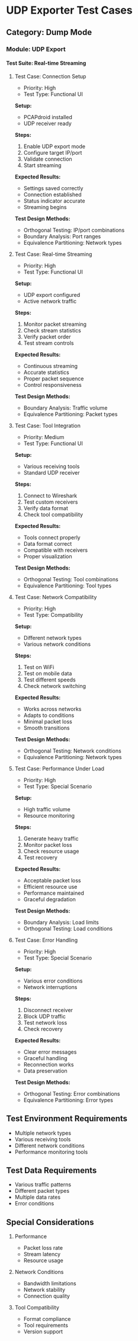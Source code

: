 # UDP Exporter Test Cases

## Category: Dump Mode
### Module: UDP Export
#### Test Suite: Real-time Streaming

1. Test Case: Connection Setup
   - Priority: High
   - Test Type: Functional UI
   
   **Setup:**
   - PCAPdroid installed
   - UDP receiver ready
   
   **Steps:**
   1. Enable UDP export mode
   2. Configure target IP/port
   3. Validate connection
   4. Start streaming
   
   **Expected Results:**
   - Settings saved correctly
   - Connection established
   - Status indicator accurate
   - Streaming begins
   
   **Test Design Methods:**
   - Orthogonal Testing: IP/port combinations
   - Boundary Analysis: Port ranges
   - Equivalence Partitioning: Network types

2. Test Case: Real-time Streaming
   - Priority: High
   - Test Type: Functional UI
   
   **Setup:**
   - UDP export configured
   - Active network traffic
   
   **Steps:**
   1. Monitor packet streaming
   2. Check stream statistics
   3. Verify packet order
   4. Test stream controls
   
   **Expected Results:**
   - Continuous streaming
   - Accurate statistics
   - Proper packet sequence
   - Control responsiveness
   
   **Test Design Methods:**
   - Boundary Analysis: Traffic volume
   - Equivalence Partitioning: Packet types

3. Test Case: Tool Integration
   - Priority: Medium
   - Test Type: Functional UI
   
   **Setup:**
   - Various receiving tools
   - Standard UDP receiver
   
   **Steps:**
   1. Connect to Wireshark
   2. Test custom receivers
   3. Verify data format
   4. Check tool compatibility
   
   **Expected Results:**
   - Tools connect properly
   - Data format correct
   - Compatible with receivers
   - Proper visualization
   
   **Test Design Methods:**
   - Orthogonal Testing: Tool combinations
   - Equivalence Partitioning: Tool types

4. Test Case: Network Compatibility
   - Priority: High
   - Test Type: Compatibility
   
   **Setup:**
   - Different network types
   - Various network conditions
   
   **Steps:**
   1. Test on WiFi
   2. Test on mobile data
   3. Test different speeds
   4. Check network switching
   
   **Expected Results:**
   - Works across networks
   - Adapts to conditions
   - Minimal packet loss
   - Smooth transitions
   
   **Test Design Methods:**
   - Orthogonal Testing: Network conditions
   - Equivalence Partitioning: Network types

5. Test Case: Performance Under Load
   - Priority: High
   - Test Type: Special Scenario
   
   **Setup:**
   - High traffic volume
   - Resource monitoring
   
   **Steps:**
   1. Generate heavy traffic
   2. Monitor packet loss
   3. Check resource usage
   4. Test recovery
   
   **Expected Results:**
   - Acceptable packet loss
   - Efficient resource use
   - Performance maintained
   - Graceful degradation
   
   **Test Design Methods:**
   - Boundary Analysis: Load limits
   - Orthogonal Testing: Load conditions

6. Test Case: Error Handling
   - Priority: High
   - Test Type: Special Scenario
   
   **Setup:**
   - Various error conditions
   - Network interruptions
   
   **Steps:**
   1. Disconnect receiver
   2. Block UDP traffic
   3. Test network loss
   4. Check recovery
   
   **Expected Results:**
   - Clear error messages
   - Graceful handling
   - Reconnection works
   - Data preservation
   
   **Test Design Methods:**
   - Orthogonal Testing: Error combinations
   - Equivalence Partitioning: Error types

## Test Environment Requirements
- Multiple network types
- Various receiving tools
- Different network conditions
- Performance monitoring tools

## Test Data Requirements
- Various traffic patterns
- Different packet types
- Multiple data rates
- Error conditions

## Special Considerations
1. Performance
   - Packet loss rate
   - Stream latency
   - Resource usage

2. Network Conditions
   - Bandwidth limitations
   - Network stability
   - Connection quality

3. Tool Compatibility
   - Format compliance
   - Tool requirements
   - Version support
